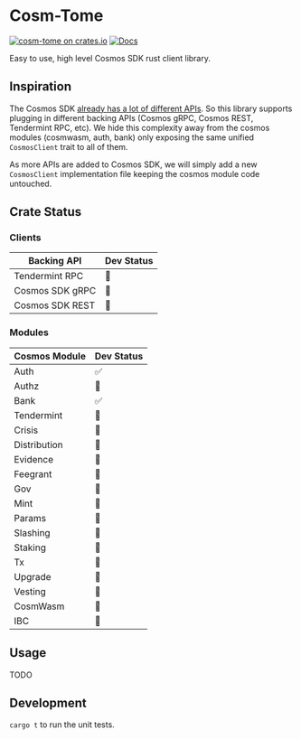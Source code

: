 # Cosm-Tome

[![cosm-tome on crates.io](https://img.shields.io/crates/v/cosm-tome.svg)](https://crates.io/crates/cosm-tome) [![Docs](https://docs.rs/cosm-tome/badge.svg)](https://docs.rs/cosm-tome)

Easy to use, high level Cosmos SDK rust client library.

## Inspiration

The Cosmos SDK [already has a lot of different APIs](https://github.com/cosmos/cosmos-sdk/blob/main/docs/docs/core/06-grpc_rest.md). So this library supports plugging in different backing APIs (Cosmos gRPC, Cosmos REST, Tendermint RPC, etc). We hide this complexity away from the cosmos modules (cosmwasm, auth, bank) only exposing the same unified `CosmosClient` trait to all of them.

As more APIs are added to Cosmos SDK, we will simply add a new `CosmosClient` implementation file keeping the cosmos module code untouched.

## Crate Status

### Clients

| Backing API | Dev Status |
| ------------- | ------------- | 
| Tendermint RPC | 🔨 |
| Cosmos SDK gRPC | 🔨 | 
| Cosmos SDK REST | 🚫 |

### Modules

| Cosmos Module | Dev Status |
| ------------- | ------------- | 
| Auth | ✅ |
| Authz | 🚫 |
| Bank | ✅ |
| Tendermint | 🔨 |
| Crisis | 🚫 |
| Distribution | 🚫 |
| Evidence | 🚫 |
| Feegrant | 🚫 |
| Gov | 🚫 |
| Mint | 🚫 |
| Params | 🚫 |
| Slashing | 🚫 |
| Staking | 🚫 |
| Tx | 🔨 |
| Upgrade | 🚫 |
| Vesting | 🚫 |
| CosmWasm | 🔨 |
| IBC | 🚫 |


## Usage

TODO


## Development 

`cargo t` to run the unit tests.

